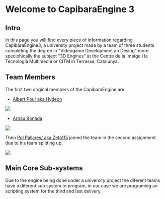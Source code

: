 # Welcome to CapibaraEngine 3

## Intro

In this page you will find every piece of information regarding CapibaraEngine3, a university project made by a team of three students completing the degree in "Videogame Development an Desing" more speciphically the subject "3D Engines" at the Centre de la Imatge i la Tecnología Multimedia or CITM in Terrassa, Catalunya.


## Team Members
The first two original members of the CapibaraEngine are:

- [Albert Pou/ aka Hydeon](https://github.com/Hydeon-git)

![](https://avatars.githubusercontent.com/u/61042411?v=4)

- [Arnau Bonada](https://github.com/arnaubonada)

![](https://avatars.githubusercontent.com/u/61042890?v=4)

Then [Pol Pallares/ aka Zeta115](https://github.com/Zeta115) joined the team in the second assignment due to his team splitting up.

![](https://avatars.githubusercontent.com/u/60982476?v=4)


## Main Core Sub-systems

Due to the engine being done under a university project the diferent teams have a diferent sub system to program, in our case we are programing an scripting system for the third and last delivery.







